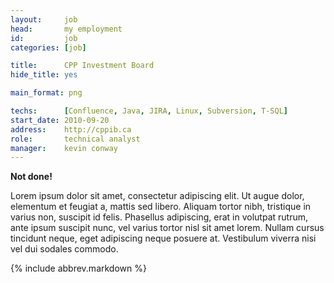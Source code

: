 ```yaml
---
layout:     job
head:       my employment
id:         job
categories: [job]

title:      CPP Investment Board
hide_title: yes

main_format: png

techs:      [Confluence, Java, JIRA, Linux, Subversion, T-SQL]
start_date: 2010-09-20
address:    http://cppib.ca
role:       technical analyst
manager:    kevin conway
---
```

**Not done!**

Lorem ipsum dolor sit amet, consectetur adipiscing elit. Ut augue dolor, elementum et feugiat a, mattis sed libero. Aliquam tortor nibh, tristique in varius non, suscipit id felis. Phasellus adipiscing, erat in volutpat rutrum, ante ipsum suscipit nunc, vel varius tortor nisl sit amet lorem. Nullam cursus tincidunt neque, eget adipiscing neque posuere at. Vestibulum viverra nisi vel dui sodales commodo.

{% include abbrev.markdown %}
